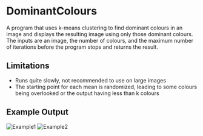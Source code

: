 # DominantColours
A program that uses k-means clustering to find dominant colours in an image and displays the resulting image using only those dominant colours. The inputs are an image, the number of colours, and the maximum number of iterations before the program stops and returns the result.

## Limitations
- Runs quite slowly, not recommended to use on large images
- The starting point for each mean is randomized, leading to some colours being overlooked or the output having less than k colours

## Example Output
![Example1](https://user-images.githubusercontent.com/98129003/179842114-f9d8f511-afb0-4268-9b36-1abc5c227e31.png)
![Example2](https://user-images.githubusercontent.com/98129003/179842553-9514e275-45d5-4a1c-97c4-9230c9060a5f.png)
